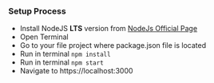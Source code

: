 ### Setup Process

- Install NodeJS **LTS** version from <a href="https://nodejs.org/en/">NodeJs Official Page</a>
- Open Terminal
- Go to your file project where package.json file is located
- Run in terminal `npm install`
- Run in terminal `npm start`
- Navigate to https://localhost:3000

